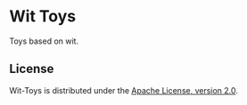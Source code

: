 # Wit Toys

Toys based on wit.

## License

Wit-Toys is distributed under the [Apache License, version 2.0](http://www.apache.org/licenses/LICENSE-2.0.html).
